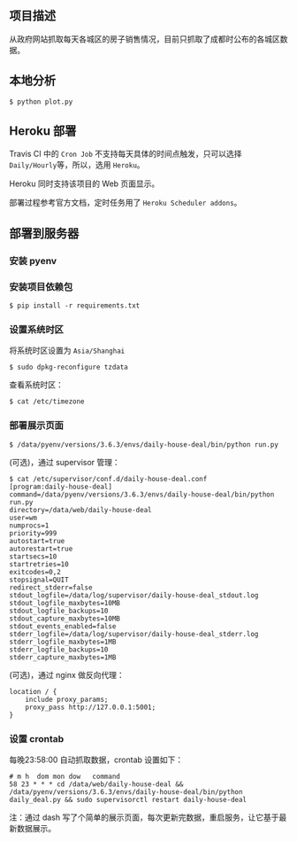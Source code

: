 ## 项目描述

从政府网站抓取每天各城区的房子销售情况，目前只抓取了成都时公布的各城区数据。

## 本地分析

    $ python plot.py

## Heroku 部署

Travis CI 中的 `Cron Job` 不支持每天具体的时间点触发，只可以选择 `Daily/Hourly`等，所以，选用 `Heroku`。

Heroku 同时支持该项目的 Web 页面显示。

部署过程参考官方文档，定时任务用了 `Heroku Scheduler addons`。

## 部署到服务器

### 安装 pyenv

### 安装项目依赖包

    $ pip install -r requirements.txt

### 设置系统时区

将系统时区设置为 `Asia/Shanghai`

    $ sudo dpkg-reconfigure tzdata

查看系统时区：

    $ cat /etc/timezone

### 部署展示页面

    $ /data/pyenv/versions/3.6.3/envs/daily-house-deal/bin/python run.py

(可选)，通过 supervisor 管理：

    $ cat /etc/supervisor/conf.d/daily-house-deal.conf
    [program:daily-house-deal]
    command=/data/pyenv/versions/3.6.3/envs/daily-house-deal/bin/python run.py
    directory=/data/web/daily-house-deal
    user=wm
    numprocs=1
    priority=999
    autostart=true
    autorestart=true
    startsecs=10
    startretries=10
    exitcodes=0,2
    stopsignal=QUIT
    redirect_stderr=false
    stdout_logfile=/data/log/supervisor/daily-house-deal_stdout.log
    stdout_logfile_maxbytes=10MB
    stdout_logfile_backups=10
    stdout_capture_maxbytes=10MB
    stdout_events_enabled=false
    stderr_logfile=/data/log/supervisor/daily-house-deal_stderr.log
    stderr_logfile_maxbytes=1MB
    stderr_logfile_backups=10
    stderr_capture_maxbytes=1MB

(可选)，通过 nginx 做反向代理：

    location / {
        include proxy_params;
        proxy_pass http://127.0.0.1:5001;
    }

### 设置 crontab

每晚23:58:00 自动抓取数据，crontab 设置如下：

    # m h  dom mon dow   command
    58 23 * * * cd /data/web/daily-house-deal && /data/pyenv/versions/3.6.3/envs/daily-house-deal/bin/python daily_deal.py && sudo supervisorctl restart daily-house-deal

注：通过 dash 写了个简单的展示页面，每次更新完数据，重启服务，让它基于最新数据展示。
